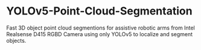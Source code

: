 # YOLOv5-Point-Cloud-Segmentation
Fast 3D object point cloud segmentions for assistive robotic arms from Intel Realsense D415 RGBD Camera using only YOLOv5 to localize and segment objects.

